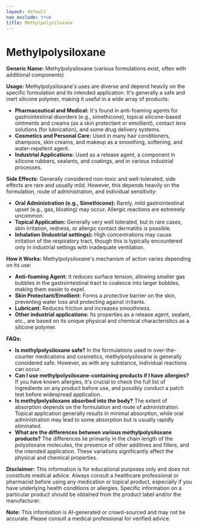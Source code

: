 ```yaml
---
layout: default
nav_exclude: true
title: Methylpolysiloxane
---
```


# Methylpolysiloxane

**Generic Name:** Methylpolysiloxane (various formulations exist, often with additional components)

**Usage:**  Methylpolysiloxane's uses are diverse and depend heavily on the specific formulation and its intended application.  It's generally a safe and inert silicone polymer, making it useful in a wide array of products:

* **Pharmaceutical and Medical:**  It's found in anti-foaming agents for gastrointestinal disorders (e.g., simethicone), topical silicone-based ointments and creams (as a skin protectant or emollient), contact lens solutions (for lubrication), and some drug delivery systems.
* **Cosmetics and Personal Care:**  Used in many hair conditioners, shampoos, skin creams, and makeup as a smoothing, softening, and water-repellent agent.
* **Industrial Applications:**  Used as a release agent, a component in silicone rubbers, sealants, and coatings, and in various industrial processes.

**Side Effects:**  Generally considered non-toxic and well-tolerated, side effects are rare and usually mild.  However,  this depends heavily on the formulation, route of administration, and individual sensitivity:

* **Oral Administration (e.g., Simethicone):**  Rarely, mild gastrointestinal upset (e.g., gas, bloating) may occur.  Allergic reactions are extremely uncommon.
* **Topical Application:**  Generally very well tolerated, but in rare cases, skin irritation, redness, or allergic contact dermatitis is possible.
* **Inhalation (Industrial settings):** High concentrations may cause irritation of the respiratory tract, though this is typically encountered only in industrial settings with inadequate ventilation.

**How it Works:** Methylpolysiloxane's mechanism of action varies depending on its use:

* **Anti-foaming Agent:** It reduces surface tension, allowing smaller gas bubbles in the gastrointestinal tract to coalesce into larger bubbles, making them easier to expel.
* **Skin Protectant/Emollient:** Forms a protective barrier on the skin, preventing water loss and protecting against irritants.
* **Lubricant:** Reduces friction and increases smoothness.
* **Other industrial applications:** Its properties as a release agent, sealant, etc., are based on its unique physical and chemical characteristics as a silicone polymer.

**FAQs:**

* **Is methylpolysiloxane safe?**  In the formulations used in over-the-counter medications and cosmetics, methylpolysiloxane is generally considered safe. However, as with any substance, individual reactions can occur.
* **Can I use methylpolysiloxane-containing products if I have allergies?**  If you have known allergies, it's crucial to check the full list of ingredients on any product before use, and possibly conduct a patch test before widespread application.
* **Is methylpolysiloxane absorbed into the body?**  The extent of absorption depends on the formulation and route of administration.  Topical application generally results in minimal absorption, while oral administration may lead to some absorption but is usually rapidly eliminated.
* **What are the differences between various methylpolysiloxane products?**  The differences lie primarily in the chain length of the polysiloxane molecules, the presence of other additives and fillers, and the intended application. These variations significantly affect the physical and chemical properties.


**Disclaimer:** This information is for educational purposes only and does not constitute medical advice.  Always consult a healthcare professional or pharmacist before using any medication or topical product, especially if you have underlying health conditions or allergies.  Specific information on a particular product should be obtained from the product label and/or the manufacturer.


**Note:** This information is AI-generated or crowd-sourced and may not be accurate. Please consult a medical professional for verified advice.